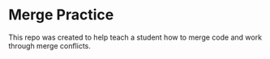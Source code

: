 # Merge Practice
This repo was created to help teach a student how to merge code and work through merge conflicts. 
